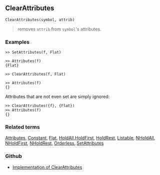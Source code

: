 ## ClearAttributes

```
ClearAttributes(symbol, attrib)
```

> removes `attrib` from `symbol`'s attributes.
 
### Examples

```
>> SetAttributes(f, Flat)

>> Attributes(f)    
{Flat}    
 
>> ClearAttributes(f, Flat)

>> Attributes(f)    
{}  
```
 
Attributes that are not even set are simply ignored:

```
>> ClearAttributes({f}, {Flat})    
>> Attributes(f)    
{}    
```

### Related terms 
[Attributes](Attributes.md),  [Constant](Constant.md), [Flat](Flat.md), [HoldAll](HoldAll.md),[HoldFirst](HoldFirst.md), [HoldRest](HoldRest.md), [Listable](Listable.md), [NHoldAll](NHoldAll.md), [NHoldFirst](NHoldFirst.md), [NHoldRest](NHoldRest.md), [Orderless](Orderless.md), [SetAttributes](SetAttributes.md)

### Github

* [Implementation of ClearAttributes](https://github.com/axkr/symja_android_library/blob/master/symja_android_library/matheclipse-core/src/main/java/org/matheclipse/core/builtin/AttributeFunctions.java#L146) 
